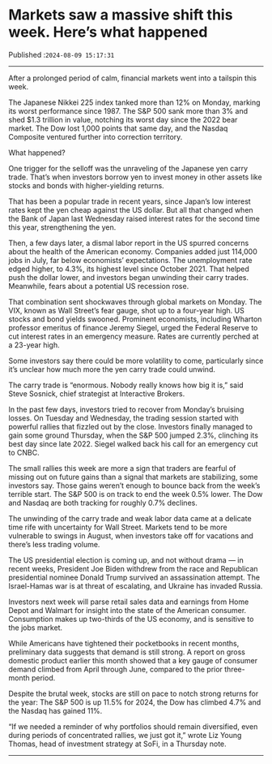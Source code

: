 # Markets saw a massive shift this week. Here’s what happened

Published :`2024-08-09 15:17:31`

---

After a prolonged period of calm, financial markets went into a tailspin this week.

The Japanese Nikkei 225 index tanked more than 12% on Monday, marking its worst performance since 1987. The S&P 500 sank more than 3% and shed $1.3 trillion in value, notching its worst day since the 2022 bear market. The Dow lost 1,000 points that same day, and the Nasdaq Composite ventured further into correction territory.

What happened?

One trigger for the selloff was the unraveling of the Japanese yen carry trade. That’s when investors borrow yen to invest money in other assets like stocks and bonds with higher-yielding returns.

That has been a popular trade in recent years, since Japan’s low interest rates kept the yen cheap against the US dollar. But all that changed when the Bank of Japan last Wednesday raised interest rates for the second time this year, strengthening the yen.

Then, a few days later, a dismal labor report in the US spurred concerns about the health of the American economy. Companies added just 114,000 jobs in July, far below economists’ expectations. The unemployment rate edged higher, to 4.3%, its highest level since October 2021. That helped push the dollar lower, and investors began unwinding their carry trades. Meanwhile, fears about a potential US recession rose.

That combination sent shockwaves through global markets on Monday. The VIX, known as Wall Street’s fear gauge, shot up to a four-year high. US stocks and bond yields swooned. Prominent economists, including Wharton professor emeritus of finance Jeremy Siegel, urged the Federal Reserve to cut interest rates in an emergency measure. Rates are currently perched at a 23-year high.

Some investors say there could be more volatility to come, particularly since it’s unclear how much more the yen carry trade could unwind.

The carry trade is “enormous. Nobody really knows how big it is,” said Steve Sosnick, chief strategist at Interactive Brokers.

In the past few days, investors tried to recover from Monday’s bruising losses. On Tuesday and Wednesday, the trading session started with powerful rallies that fizzled out by the close. Investors finally managed to gain some ground Thursday, when the S&P 500 jumped 2.3%, clinching its best day since late 2022. Siegel walked back his call for an emergency cut to CNBC.

The small rallies this week are more a sign that traders are fearful of missing out on future gains than a signal that markets are stabilizing, some investors say. Those gains weren’t enough to bounce back from the week’s terrible start. The S&P 500 is on track to end the week 0.5% lower. The Dow and Nasdaq are both tracking for roughly 0.7% declines.

The unwinding of the carry trade and weak labor data came at a delicate time rife with uncertainty for Wall Street. Markets tend to be more vulnerable to swings in August, when investors take off for vacations and there’s less trading volume.

The US presidential election is coming up, and not without drama — in recent weeks, President Joe Biden withdrew from the race and Republican presidential nominee Donald Trump survived an assassination attempt. The Israel-Hamas war is at threat of escalating, and Ukraine has invaded Russia.

Investors next week will parse retail sales data and earnings from Home Depot and Walmart for insight into the state of the American consumer. Consumption makes up two-thirds of the US economy, and is sensitive to the jobs market.

While Americans have tightened their pocketbooks in recent months, preliminary data suggests that demand is still strong. A report on gross domestic product earlier this month showed that a key gauge of consumer demand climbed from April through June, compared to the prior three-month period.

Despite the brutal week, stocks are still on pace to notch strong returns for the year: The S&P 500 is up 11.5% for 2024, the Dow has climbed 4.7% and the Nasdaq has gained 11%.

“If we needed a reminder of why portfolios should remain diversified, even during periods of concentrated rallies, we just got it,” wrote Liz Young Thomas, head of investment strategy at SoFi, in a Thursday note.

---


